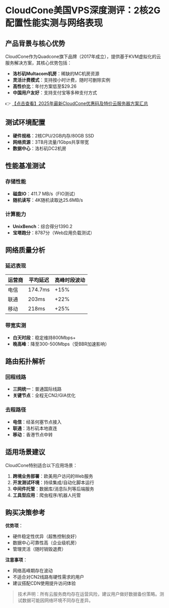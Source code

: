 # CloudCone美国VPS深度测评：2核2G配置性能实测与网络表现

## 产品背景与核心优势

CloudCone作为Quadcone旗下品牌（2017年成立），提供基于KVM虚拟化的云服务解决方案，其核心优势包括：
- **洛杉矶Multacom机房**：稀缺的MC机房资源
- **灵活计费模式**：支持按小时计费，随时可删除实例
- **高性价比**：年付方案低至$29.26
- **中国用户友好**：支持支付宝等多种支付方式

👉 [【点击查看】2025年最新CloudCone优惠码及特价云服务器方案汇总](https://bit.ly/Cloudcone)

## 测试环境配置
- **硬件规格**：2核CPU/2GB内存/80GB SSD
- **网络资源**：3TB月流量/1Gbps共享带宽
- **数据中心**：洛杉矶DC2机房

## 性能基准测试
### 存储性能
- **磁盘IO**：411.7 MB/s（FIO测试）
- **随机读写**：4K随机读取达25.6MB/s

### 计算能力
- **UnixBench**：综合得分1390.2
- **宝塔跑分**：8787分（Web应用负载测试）

## 网络质量分析
### 延迟表现
| 运营商 | 平均延迟 | 高峰时段波动 |
|--------|----------|--------------|
| 电信   | 174.7ms  | +15%         |
| 联通   | 203ms    | +22%         |
| 移动   | 218ms    | +25%         |

### 带宽实测
- **白天时段**：稳定维持800Mbps+
- **晚高峰**：降至300-500Mbps（受BBR加速影响）

## 路由拓扑解析
### 回程线路
- **三网统一**：普通国际线路
- **关键节点**：全程无CN2/GIA优化

### 去程路径
- **电信**：经圣何塞节点接入
- **联通**：洛杉矶本地直连
- **移动**：香港节点中转

## 适用场景建议
CloudCone特别适合以下应用场景：
1. **跨境业务部署**：欧美用户访问的Web服务
2. **开发测试环境**：持续集成/自动化脚本运行
3. **中间件托管**：数据库/消息队列等后端服务
4. **工具型应用**：爬虫程序/机器人托管

## 购买决策参考
**优势项**：
- 硬件稳定性优异（超售控制良好）
- 数据中心可靠性高（企业级机房）
- 管理灵活（随时销毁退费）

**注意事项**：
- 网络高峰期存在波动
- 不适合对CN2线路有硬性需求的用户
- 建议搭配CDN使用提升访问体验

> 技术声明：所有云服务商均存在运营风险，建议用户做好数据备份策略。测试数据可能因网络环境不同存在差异。
